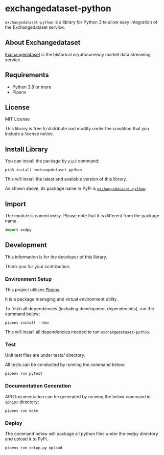 # exchangedataset-python

`exchangedataset-python` is a library for Python 3 to allow easy integration of the Exchangedataset service.

## About Exchangedataset

[Exchangedataset](https://www.exchangedataset.cc/) is the historical cryptocurrency market data streaming service.

## Requirements

- Python 3.8 or more
- Pipenv

## License

MIT License

This library is free to distribute and modify under the condition that you include a license notice.

## Install Library

You can install the package by `pip3` command:

```shell
pip3 install exchangedataset-python
```

This will install the latest and available version of this library.

As shown above, its package name in PyPi is [`exchangedataset-python`](https://pypi.org/project/exchangedataset-python/).

## Import

The module is named `exdpy`.
Please note that it is different from the package name.

```python
import exdpy
```

## Development

This information is for the developer of this library.

Thank you for your contribution.

### Environment Setup

This project utilizes [Pipenv](https://pypi.org/project/pipenv/).

It is a package managing and virtual environment utility.

To fetch all dependencies (including development dependencies), run the command below:

```shell
pipenv install --dev
```

This will install all dependencies needed to run `exchangedataset-python`.

### Test

Unit test files are under tests/ directory.

All tests can be conducted by running the command below:

```shell
pipenv run pytest
```

### Documentation Generation

API Documentation can be generated by running the below command in `sphinx` directory:

```shell
pipenv run make
```

### Deploy

The command below will package all python files under the exdpy directory and upload it to PyPi.

```shell
pipenv run setup.py upload
```
